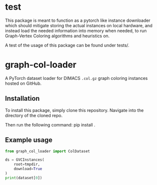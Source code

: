 # test
This package is meant to function as a pytorch like instance downloader which should mitigate storing the actual instances on local hardware, and instead load the needed information into memory when needed, to run Graph-Vertex Coloring algorithms and heuristics on.

A test of the usage of this package can be found under tests/.

# graph-col-loader

A PyTorch dataset loader for DIMACS `.col.gz` graph coloring instances hosted on GitHub.

## Installation

To install this package, simply clone this repository.
Navigate into the directory of the cloned repo.

Then run the following command: pip install .

## Example usage

```python
from graph_col_loader import ColDataset

ds = GVCInstances(
    root=tmpdir,
    download=True
)
print(dataset[0])
